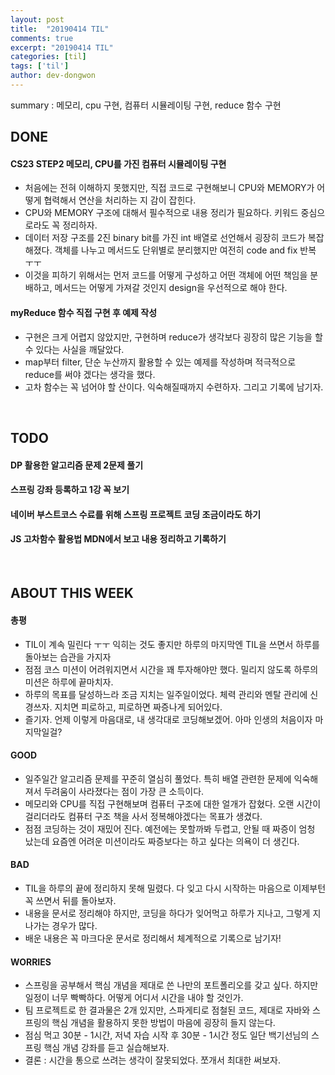 ```yaml
---
layout: post
title:  "20190414 TIL"
comments: true
excerpt: "20190414 TIL"
categories: [til]
tags: ['til']
author: dev-dongwon
---
```

summary : 메모리, cpu 구현, 컴퓨터 시뮬레이팅 구현, reduce 함수 구현


## DONE

#### **CS23 STEP2 메모리, CPU를 가진 컴퓨터 시뮬레이팅 구현**
- 처음에는 전혀 이해하지 못했지만, 직접 코드로 구현해보니 CPU와 MEMORY가 어떻게 협력해서 연산을 처리하는 지 감이 잡힌다.
- CPU와 MEMORY 구조에 대해서 필수적으로 내용 정리가 필요하다. 키워드 중심으로라도 꼭 정리하자.
- 데이터 저장 구조를 2진 binary bit를 가진 int 배열로 선언해서 굉장히 코드가 복잡해졌다. 객체를 나누고 메서드도 단위별로 분리했지만 여전히 code and fix 반복 ㅜㅜ
- 이것을 피하기 위해서는 먼저 코드를 어떻게 구성하고 어떤 객체에 어떤 책임을 분배하고, 메서드는 어떻게 가져갈 것인지 design을 우선적으로 해야 한다.

#### **myReduce 함수 직접 구현 후 예제 작성**
- 구현은 크게 어렵지 않았지만, 구현하며 reduce가 생각보다 굉장히 많은 기능을 할 수 있다는 사실을 깨달았다.
- map부터 filter, 단순 누산까지 활용할 수 있는 예제를 작성하며 적극적으로 reduce를 써야 겠다는 생각을 했다.
- 고차 함수는 꼭 넘어야 할 산이다. 익숙해질때까지 수련하자. 그리고 기록에 남기자.

<br>

## TODO

#### **DP 활용한 알고리즘 문제 2문제 풀기**
#### **스프링 강좌 등록하고 1강 꼭 보기**
#### **네이버 부스트코스 수료를 위해 스프링 프로젝트 코딩 조금이라도 하기**
#### **JS 고차함수 활용법 MDN에서 보고 내용 정리하고 기록하기**

<br>

## ABOUT THIS WEEK
#### 총평
- TIL이 계속 밀린다 ㅜㅜ 익히는 것도 좋지만 하루의 마지막엔 TIL을 쓰면서 하루를 돌아보는 습관을 가지자
- 점점 코스 미션이 어려워지면서 시간을 꽤 투자해야만 했다. 밀리지 않도록 하루의 미션은 하루에 끝마치자.
- 하루의 목표를 달성하느라 조금 지치는 일주일이었다. 체력 관리와 멘탈 관리에 신경쓰자. 지치면 피로하고, 피로하면 짜증나게 되어있다.
- 즐기자. 언제 이렇게 마음대로, 내 생각대로 코딩해보겠어. 아마 인생의 처음이자 마지막일걸?

#### GOOD
- 일주일간 알고리즘 문제를 꾸준히 열심히 풀었다. 특히 배열 관련한 문제에 익숙해져서 두려움이 사라졌다는 점이 가장 큰 소득이다.
- 메모리와 CPU를 직접 구현해보며 컴퓨터 구조에 대한 얼개가 잡혔다. 오랜 시간이 걸리더라도 컴퓨터 구조 책을 사서 정복해야겠다는 목표가 생겼다.
- 점점 코딩하는 것이 재밌어 진다. 예전에는 못할까봐 두렵고, 안될 때 짜증이 엄청 났는데 요즘엔 어려운 미션이라도 짜증보다는 하고 싶다는 의욕이 더 생긴다.

#### BAD
- TIL을 하루의 끝에 정리하지 못해 밀렸다. 다 잊고 다시 시작하는 마음으로 이제부턴 꼭 쓰면서 뒤를 돌아보자.
- 내용을 문서로 정리해야 하지만, 코딩을 하다가 잊어먹고 하루가 지나고, 그렇게 지나가는 경우가 많다.
- 배운 내용은 꼭 마크다운 문서로 정리해서 체계적으로 기록으로 남기자!

#### WORRIES
- 스프링을 공부해서 핵심 개념을 제대로 쓴 나만의 포트폴리오를 갖고 싶다. 하지만 일정이 너무 빡빡하다. 어떻게 어디서 시간을 내야 할 것인가.
- 팀 프로젝트로 한 결과물은 2개 있지만, 스파게티로 점철된 코드, 제대로 자바와 스프링의 핵심 개념을 활용하지 못한 방법이 마음에 굉장히 들지 않는다.
- 점심 먹고 30분 - 1시간, 저녁 자습 시작 후 30분 - 1시간 정도 일단 백기선님의 스프링 핵심 개념 강좌를 듣고 실습해보자. 
- 결론 : 시간을 통으로 쓰려는 생각이 잘못되었다. 쪼개서 최대한 써보자.